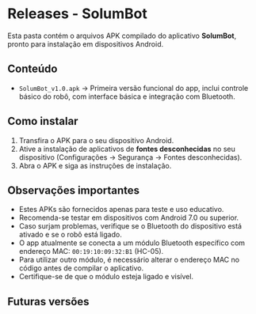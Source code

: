 # Releases - SolumBot

Esta pasta contém o arquivos APK compilado do aplicativo **SolumBot**, pronto para instalação em dispositivos Android.

## Conteúdo
- `SolumBot_v1.0.apk` → Primeira versão funcional do app, inclui controle básico do robô, com interface básica e integração com Bluetooth.

## Como instalar
1. Transfira o APK para o seu dispositivo Android.
2. Ative a instalação de aplicativos de **fontes desconhecidas** no seu dispositivo (Configurações → Segurança → Fontes desconhecidas).
3. Abra o APK e siga as instruções de instalação.

## Observações importantes
- Estes APKs são fornecidos apenas para teste e uso educativo.
- Recomenda-se testar em dispositivos com Android 7.0 ou superior.
- Caso surjam problemas, verifique se o Bluetooth do dispositivo está ativado e se o robô está ligado.
- O app atualmente se conecta a um módulo Bluetooth específico com endereço MAC: `00:19:10:09:32:B1` (HC-05).  
- Para utilizar outro módulo, é necessário alterar o endereço MAC no código antes de compilar o aplicativo.
- Certifique-se de que o módulo esteja ligado e visível.

## Futuras versões
